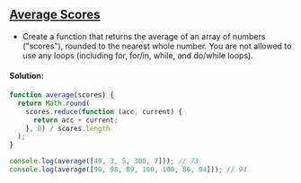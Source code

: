 ## [Average Scores](https://www.codewars.com/kata/57b68bc7b69bfc8209000307/train/javascript)
- Create a function that returns the average of an array of numbers ("scores"), rounded to the nearest whole number. You are not allowed to use any loops (including for, for/in, while, and do/while loops).

#### Solution:
```js
function average(scores) {
  return Math.round(
    scores.reduce(function (acc, current) {
      return acc + current;
    }, 0) / scores.length
  );
}

console.log(average([49, 3, 5, 300, 7])); // 73
console.log(average([90, 98, 89, 100, 100, 86, 94])); // 94
```